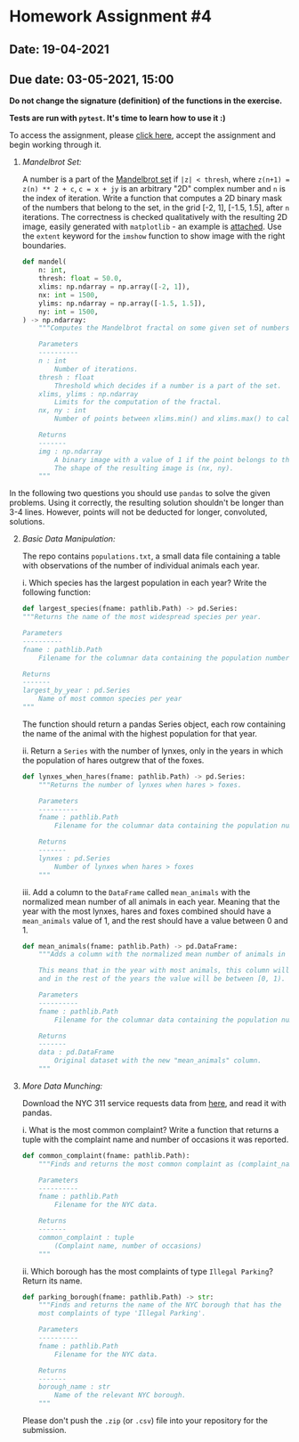# Homework Assignment #4

## Date: 19-04-2021

## Due date: 03-05-2021, 15:00

**Do not change the signature (definition) of the functions in the exercise.**

**Tests are run with `pytest`. It's time to learn how to use it :)**

To access the assignment, please [click here](https://classroom.github.com/a/IVim-w1e), accept the assignment and begin working through it.

1. _Mandelbrot Set:_

   A number is a part of the [Mandelbrot set](https://www.youtube.com/watch?v=FFftmWSzgmk) if `|z| < thresh`,
   where `z(n+1) = z(n) ** 2 + c`, `c = x + jy` is an arbitrary "2D" complex number and `n` is the index of iteration.
   Write a function that computes a 2D binary mask of the numbers that belong to the set, in the
   grid [-2, 1], [-1.5, 1.5], after `n` iterations.
   The correctness is checked qualitatively with the resulting 2D image, easily generated with `matplotlib` - an example is [attached](mandelbrot.png).
   Use the `extent` keyword for the `imshow` function to show image with the right boundaries.

   ```python
   def mandel(
       n: int,
       thresh: float = 50.0,
       xlims: np.ndarray = np.array([-2, 1]),
       nx: int = 1500,
       ylims: np.ndarray = np.array([-1.5, 1.5]),
       ny: int = 1500,
   ) -> np.ndarray:
       """Computes the Mandelbrot fractal on some given set of numbers.

       Parameters
       ----------
       n : int
           Number of iterations.
       thresh : float
           Threshold which decides if a number is a part of the set.
       xlims, ylims : np.ndarray
           Limits for the computation of the fractal.
       nx, ny : int
           Number of points between xlims.min() and xlims.max() to calculate the set on.

       Returns
       -------
       img : np.ndarray
           A binary image with a value of 1 if the point belongs to the set.
           The shape of the resulting image is (nx, ny).
       """
   ```

In the following two questions you should use `pandas` to solve the given
problems. Using it correctly, the resulting solution shouldn't be longer
than 3-4 lines. However, points will not be deducted for longer, convoluted,
solutions.

2. _Basic Data Manipulation:_

   The repo contains `populations.txt`, a small data file containing a table with observations
   of the number of individual animals each year.

   i. Which species has the largest population in each year? Write the following function:

   ```python
   def largest_species(fname: pathlib.Path) -> pd.Series:
   """Returns the name of the most widespread species per year.

   Parameters
   ----------
   fname : pathlib.Path
       Filename for the columnar data containing the population numbers.

   Returns
   -------
   largest_by_year : pd.Series
       Name of most common species per year
   """
   ```

   The function should return a pandas Series object, each row containing the name
   of the animal with the highest population for that year.

   ii. Return a `Series` with the number of lynxes, only in the years in which
   the population of hares outgrew that of the foxes.

   ```python
   def lynxes_when_hares(fname: pathlib.Path) -> pd.Series:
       """Returns the number of lynxes when hares > foxes.

       Parameters
       ----------
       fname : pathlib.Path
           Filename for the columnar data containing the population numbers.

       Returns
       -------
       lynxes : pd.Series
           Number of lynxes when hares > foxes
       """
   ```

   iii. Add a column to the `DataFrame` called `mean_animals` with the normalized mean number
   of all animals in each year. Meaning that the year with the most lynxes, hares and foxes
   combined should have a `mean_animals` value of 1, and the rest should have a value between 0 and 1.

   ```python
   def mean_animals(fname: pathlib.Path) -> pd.DataFrame:
       """Adds a column with the normalized mean number of animals in each year.

       This means that in the year with most animals, this column will have the value of 1,
       and in the rest of the years the value will be between [0, 1).

       Parameters
       ----------
       fname : pathlib.Path
           Filename for the columnar data containing the population numbers.

       Returns
       -------
       data : pd.DataFrame
           Original dataset with the new "mean_animals" column.
       """
   ```

3. _More Data Munching:_

   Download the NYC 311 service requests data from [here](https://osf.io/3a6qs), and read it with pandas.

   i. What is the most common complaint? Write a function that returns a tuple
   with the complaint name and number of occasions it was reported.

   ```python
   def common_complaint(fname: pathlib.Path):
       """Finds and returns the most common complaint as (complaint_name, num).

       Parameters
       ----------
       fname : pathlib.Path
           Filename for the NYC data.

       Returns
       -------
       common_complaint : tuple
           (Complaint name, number of occasions)
       """
   ```

   ii. Which borough has the most complaints of type `Illegal Parking`?
   Return its name.

   ```python
   def parking_borough(fname: pathlib.Path) -> str:
       """Finds and returns the name of the NYC borough that has the
       most complaints of type 'Illegal Parking'.

       Parameters
       ----------
       fname : pathlib.Path
           Filename for the NYC data.

       Returns
       -------
       borough_name : str
           Name of the relevant NYC borough.
       """
   ```

   Please don't push the `.zip` (or `.csv`) file into your repository for the submission.
